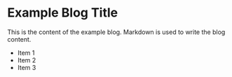 # Example Blog Title

This is the content of the example blog. Markdown is used to write the blog content.

- Item 1
- Item 2
- Item 3